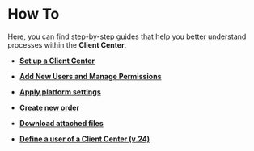 # How To

Here, you can find step-by-step guides that help you better understand processes within the **Client Center**.

* **[Set up a Client Center](define-a-new-cc.md)**

* **[Add New Users and Manage Permissions](setup-a-new-user-account-v26.md)**

* **[Apply platform settings](apply-platform-settings.md)**

* **[Create new order](create-new-order.md)**

* **[Download attached files](download-attachments.md)**

* **[Define a user of a Client Center (v.24)](setup-a-new-user-account-v24.md)**
